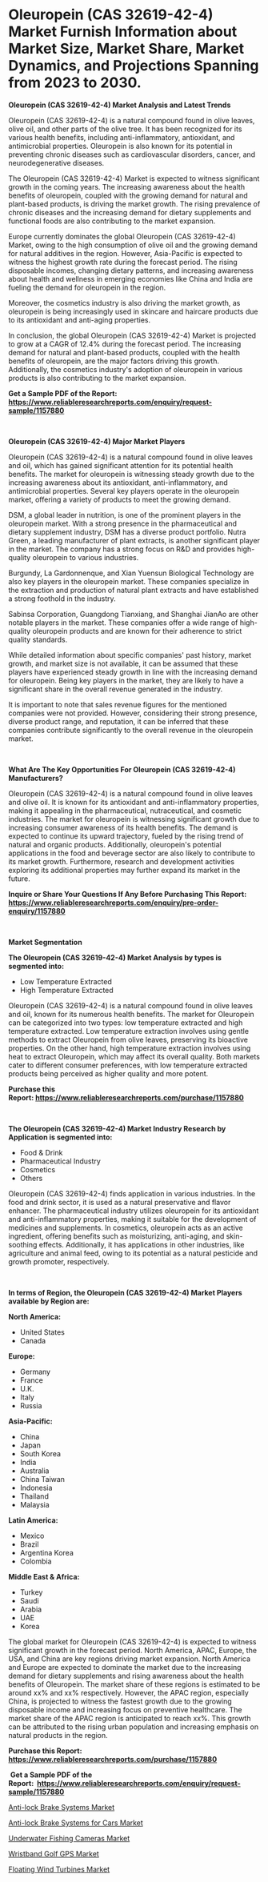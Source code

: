<p><h1>Oleuropein (CAS 32619-42-4) Market Furnish Information about Market Size, Market Share, Market Dynamics, and Projections Spanning from 2023 to 2030.</h1></p><p><strong>Oleuropein (CAS 32619-42-4) Market Analysis and Latest Trends</strong></p>
<p><p>Oleuropein (CAS 32619-42-4) is a natural compound found in olive leaves, olive oil, and other parts of the olive tree. It has been recognized for its various health benefits, including anti-inflammatory, antioxidant, and antimicrobial properties. Oleuropein is also known for its potential in preventing chronic diseases such as cardiovascular disorders, cancer, and neurodegenerative diseases.</p><p>The Oleuropein (CAS 32619-42-4) Market is expected to witness significant growth in the coming years. The increasing awareness about the health benefits of oleuropein, coupled with the growing demand for natural and plant-based products, is driving the market growth. The rising prevalence of chronic diseases and the increasing demand for dietary supplements and functional foods are also contributing to the market expansion.</p><p>Europe currently dominates the global Oleuropein (CAS 32619-42-4) Market, owing to the high consumption of olive oil and the growing demand for natural additives in the region. However, Asia-Pacific is expected to witness the highest growth rate during the forecast period. The rising disposable incomes, changing dietary patterns, and increasing awareness about health and wellness in emerging economies like China and India are fueling the demand for oleuropein in the region.</p><p>Moreover, the cosmetics industry is also driving the market growth, as oleuropein is being increasingly used in skincare and haircare products due to its antioxidant and anti-aging properties.</p><p>In conclusion, the global Oleuropein (CAS 32619-42-4) Market is projected to grow at a CAGR of 12.4% during the forecast period. The increasing demand for natural and plant-based products, coupled with the health benefits of oleuropein, are the major factors driving this growth. Additionally, the cosmetics industry's adoption of oleuropein in various products is also contributing to the market expansion.</p></p>
<p><strong>Get a Sample PDF of the Report:&nbsp; <a href="https://www.reliableresearchreports.com/enquiry/request-sample/1157880">https://www.reliableresearchreports.com/enquiry/request-sample/1157880</a></strong></p>
<p>&nbsp;</p>
<p><strong>Oleuropein (CAS 32619-42-4) Major Market Players</strong></p>
<p><p>Oleuropein (CAS 32619-42-4) is a natural compound found in olive leaves and oil, which has gained significant attention for its potential health benefits. The market for oleuropein is witnessing steady growth due to the increasing awareness about its antioxidant, anti-inflammatory, and antimicrobial properties. Several key players operate in the oleuropein market, offering a variety of products to meet the growing demand. </p><p>DSM, a global leader in nutrition, is one of the prominent players in the oleuropein market. With a strong presence in the pharmaceutical and dietary supplement industry, DSM has a diverse product portfolio. Nutra Green, a leading manufacturer of plant extracts, is another significant player in the market. The company has a strong focus on R&D and provides high-quality oleuropein to various industries.</p><p>Burgundy, La Gardonnenque, and Xian Yuensun Biological Technology are also key players in the oleuropein market. These companies specialize in the extraction and production of natural plant extracts and have established a strong foothold in the industry.</p><p>Sabinsa Corporation, Guangdong Tianxiang, and Shanghai JianAo are other notable players in the market. These companies offer a wide range of high-quality oleuropein products and are known for their adherence to strict quality standards.</p><p>While detailed information about specific companies' past history, market growth, and market size is not available, it can be assumed that these players have experienced steady growth in line with the increasing demand for oleuropein. Being key players in the market, they are likely to have a significant share in the overall revenue generated in the industry.</p><p>It is important to note that sales revenue figures for the mentioned companies were not provided. However, considering their strong presence, diverse product range, and reputation, it can be inferred that these companies contribute significantly to the overall revenue in the oleuropein market.</p></p>
<p>&nbsp;</p>
<p><strong>What Are The Key Opportunities For Oleuropein (CAS 32619-42-4) Manufacturers?</strong></p>
<p><p>Oleuropein (CAS 32619-42-4) is a natural compound found in olive leaves and olive oil. It is known for its antioxidant and anti-inflammatory properties, making it appealing in the pharmaceutical, nutraceutical, and cosmetic industries. The market for oleuropein is witnessing significant growth due to increasing consumer awareness of its health benefits. The demand is expected to continue its upward trajectory, fueled by the rising trend of natural and organic products. Additionally, oleuropein's potential applications in the food and beverage sector are also likely to contribute to its market growth. Furthermore, research and development activities exploring its additional properties may further expand its market in the future.</p></p>
<p><strong>Inquire or Share Your Questions If Any Before Purchasing This Report: <a href="https://www.reliableresearchreports.com/enquiry/pre-order-enquiry/1157880">https://www.reliableresearchreports.com/enquiry/pre-order-enquiry/1157880</a></strong></p>
<p>&nbsp;</p>
<p><strong>Market Segmentation</strong></p>
<p><strong>The Oleuropein (CAS 32619-42-4) Market Analysis by types is segmented into:</strong></p>
<p><ul><li>Low Temperature Extracted</li><li>High Temperature Extracted</li></ul></p>
<p><p>Oleuropein (CAS 32619-42-4) is a natural compound found in olive leaves and oil, known for its numerous health benefits. The market for Oleuropein can be categorized into two types: low temperature extracted and high temperature extracted. Low temperature extraction involves using gentle methods to extract Oleuropein from olive leaves, preserving its bioactive properties. On the other hand, high temperature extraction involves using heat to extract Oleuropein, which may affect its overall quality. Both markets cater to different consumer preferences, with low temperature extracted products being perceived as higher quality and more potent.</p></p>
<p><strong>Purchase this Report:&nbsp;<a href="https://www.reliableresearchreports.com/purchase/1157880">https://www.reliableresearchreports.com/purchase/1157880</a></strong></p>
<p>&nbsp;</p>
<p><strong>The Oleuropein (CAS 32619-42-4) Market Industry Research by Application is segmented into:</strong></p>
<p><ul><li>Food & Drink</li><li>Pharmaceutical Industry</li><li>Cosmetics</li><li>Others</li></ul></p>
<p><p>Oleuropein (CAS 32619-42-4) finds application in various industries. In the food and drink sector, it is used as a natural preservative and flavor enhancer. The pharmaceutical industry utilizes oleuropein for its antioxidant and anti-inflammatory properties, making it suitable for the development of medicines and supplements. In cosmetics, oleuropein acts as an active ingredient, offering benefits such as moisturizing, anti-aging, and skin-soothing effects. Additionally, it has applications in other industries, like agriculture and animal feed, owing to its potential as a natural pesticide and growth promoter, respectively.</p></p>
<p>&nbsp;</p>
<p><strong>In terms of Region, the Oleuropein (CAS 32619-42-4) Market Players available by Region are:</strong></p>
<p>
    <p> <strong> North America: </strong>
        <ul>
            <li>United States</li>
            <li>Canada</li>
        </ul>
        </p> 
    <p> <strong> Europe: </strong>
        <ul>
            <li>Germany</li>
            <li>France</li>
            <li>U.K.</li>
            <li>Italy</li>
            <li>Russia</li>
        </ul>
        </p> 
    <p> <strong> Asia-Pacific: </strong>
        <ul>
            <li>China</li>
            <li>Japan</li>
            <li>South Korea</li>
            <li>India</li>
            <li>Australia</li>
            <li>China Taiwan</li>
            <li>Indonesia</li>
            <li>Thailand</li>
            <li>Malaysia</li>
        </ul>
        </p> 
    <p> <strong> Latin America: </strong>
        <ul>
            <li>Mexico</li>
            <li>Brazil</li>
            <li>Argentina Korea</li>
            <li>Colombia</li>
        </ul>
        </p> 
    <p> <strong> Middle East & Africa: </strong>
        <ul>
            <li>Turkey</li>
            <li>Saudi</li>
            <li>Arabia</li>
            <li>UAE</li>
            <li>Korea</li>
        </ul>
    </p>
    </p>
<p><p>The global market for Oleuropein (CAS 32619-42-4) is expected to witness significant growth in the forecast period. North America, APAC, Europe, the USA, and China are key regions driving market expansion. North America and Europe are expected to dominate the market due to the increasing demand for dietary supplements and rising awareness about the health benefits of Oleuropein. The market share of these regions is estimated to be around xx% and xx% respectively. However, the APAC region, especially China, is projected to witness the fastest growth due to the growing disposable income and increasing focus on preventive healthcare. The market share of the APAC region is anticipated to reach xx%. This growth can be attributed to the rising urban population and increasing emphasis on natural products in the region.</p></p>
<p><strong>Purchase this Report: <a href="https://www.reliableresearchreports.com/purchase/1157880">https://www.reliableresearchreports.com/purchase/1157880</a></strong></p>
<p>&nbsp;<strong>Get a Sample PDF of the Report:&nbsp;&nbsp;<a href="https://www.reliableresearchreports.com/enquiry/request-sample/1157880">https://www.reliableresearchreports.com/enquiry/request-sample/1157880</a></strong></p>
<p><strong></strong></p>
<p><p><a href="https://github.com/AKSHATREPORTPRIME/Market-Research-Report-List-1/blob/main/anti-lock-brake-systems-market.md">Anti-lock Brake Systems Market</a></p><p><a href="https://github.com/Chiragrp26/Market-Research-Report-List-1/blob/main/anti-lock-brake-systems-for-cars-market.md">Anti-lock Brake Systems for Cars Market</a></p><p><a href="https://www.linkedin.com/pulse/underwater-fishing-cameras-market-size-share-amp-trends-va3xe/">Underwater Fishing Cameras Market</a></p><p><a href="https://www.linkedin.com/pulse/wristband-golf-gps-market-share-amp-new-trends-analysis-swaae/">Wristband Golf GPS Market</a></p><p><a href="https://medium.com/@sheetal.reportprime/floating-wind-turbines-market-size-growth-forecast-2023-2030-30519d35d879">Floating Wind Turbines Market</a></p></p>